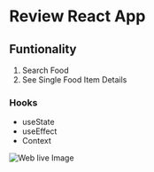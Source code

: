 # Review React App

## Funtionality

1. Search Food
2. See Single Food Item Details

### Hooks

- useState
- useEffect
- Context

![Web live Image](https://i.postimg.cc/Zn7myRkN/food-items-project.png)

